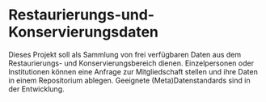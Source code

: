 # Restaurierungs-und-Konservierungsdaten
Dieses Projekt soll als Sammlung von frei verfügbaren Daten aus dem Restaurierungs- und Konservierungsbereich dienen.
Einzelpersonen oder Institutionen können eine Anfrage zur Mitgliedschaft stellen und ihre Daten in einem Repositorium ablegen.
Geeignete (Meta)Datenstandards sind in der Entwicklung.
